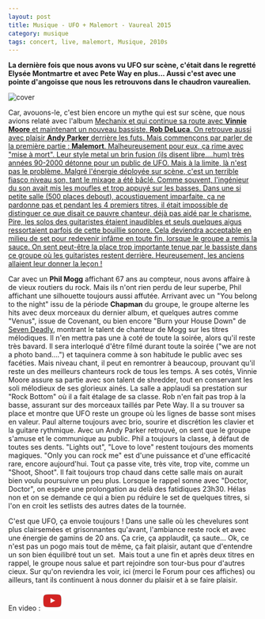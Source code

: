 ```yaml
---
layout: post
title: Musique - UFO + Malemort - Vaureal 2015
category: musique
tags: concert, live, malemort, Musique, 2010s
---
```

**La dernière fois que nous avons vu UFO sur scène, c'était dans le regretté Elysée Montmartre et avec Pete Way en plus... Aussi c'est avec une pointe d'angoisse que nous les retrouvons dans le chaudron vaurealien.**

![cover](https://filedn.eu/llqi9IBxlYouGRXYG2xlROb/img/2015/ufo.jpg)

Car, avouons-le, c'est bien encore un mythe qui est sur scène, que nous avions relaté avec l'album <span style="text-decoration:underline;">Mechanix et qui continue sa route avec **Vinnie Moore** et maintenant un nouveau bassiste, **Rob DeLuca**. On retrouve aussi avec plaisir **Andy Parker** derrière les futs. Mais commençons par parler de la première partie : **Malemort**. Malheureusement pour eux, ça rime avec "mise à mort". Leur style metal un brin fusion (ils disent libre....hum) très années 90-2000 détonne pour un public de UFO. Mais à la limite, là n'est pas le problème. Malgré l'énergie déployée sur scène, c'est un terrible fiasco niveau son, tant le mixage a été bâclé. Comme souvent, l'ingénieur du son avait mis les moufles et trop appuyé sur les basses. Dans une si petite salle (500 places debout), acoustiquement imparfaite, ça ne pardonne pas et pendant les 4 premiers titres, il était impossible de distinguer ce que disait ce pauvre chanteur, déjà pas aidé par le charisme. Pire, les solos des guitaristes étaient inaudibles et seuls quelques aigus ressortaient parfois de cette bouillie sonore. Cela deviendra acceptable en milieu de set pour redevenir infâme en toute fin, lorsque le groupe a remis la sauce. On sent peut-être la place trop importante tenue par le bassiste dans ce groupe où les guitaristes restent derrière. Heureusement, les anciens allaient leur donner la leçon !

Car avec un **Phil Mogg** affichant 67 ans au compteur, nous avons affaire à de vieux routiers du rock. Mais ils n'ont rien perdu de leur superbe, Phil affichant une silhouette toujours aussi affutée. Arrivant avec un "You belong to the night" issu de la période **Chapman** du groupe, le groupe alterne les hits avec deux morceaux du dernier album, et quelques autres comme "Venus", issue de Covenant, ou bien encore "Burn your House Down" de <a href="http://histozic.fr/2012/04/30/ufo-seven-deadly/">Seven Deadly</a>, montrant le talent de chanteur de Mogg sur les titres mélodiques. Il n'en mettra pas une à coté de toute la soirée, alors qu'il reste très bavard. Il sera interloqué d'être filmé durant toute la soirée ("we are not a photo band....") et taquinera comme à son habitude le public avec ses facéties. Mais niveau chant, il peut en remontrer à beaucoup, prouvant qu'il reste un des meilleurs chanteurs rock de tous les temps. A ses cotés, Vinnie Moore assure sa partie avec son talent de shredder, tout en conservant les soli mélodieux de ses glorieux ainés. La salle a applaudi sa prestation sur "Rock Bottom" où il a fait étalage de sa classe. Rob n'en fait pas trop à la basse, assurant sur des morceaux taillés par Pete Way. Il a su trouver sa place et montre que UFO reste un groupe où les lignes de basse sont mises en valeur. Paul alterne toujours avec brio, sourire et discrétion les clavier et la guitare rythmique. Avec un Andy Parker retrouvé, on sent que le groupe s'amuse et le communique au public. Phil a toujours la classe, à défaut de toutes ses dents. "Lights out", "Love to love" restent toujours des moments magiques. "Only you can rock me" est d'une puissance et d'une efficacité rare, encore aujourd'hui. Tout ça passe vite, très vite, trop vite, comme un "Shoot, Shoot". Il fait toujours trop chaud dans cette salle mais on aurait bien voulu poursuivre un peu plus. Lorsque le rappel sonne avec "Doctor, Doctor", on espère une prolongation au delà des fatidiques 23h30. Hélas non et on se demande ce qui a bien pu réduire le set de quelques titres, si l'on en croit les setlists des autres dates de la tournée.

C'est que UFO, ça envoie toujours ! Dans une salle où les chevelures sont plus clairsemées et grisonnantes qu'avant, l'ambiance reste rock et avec une énergie de gamins de 20 ans. Ça crie, ça applaudit, ça saute... Ok, ce n'est pas un pogo mais tout de même, ça fait plaisir, autant que d'entendre un son bien équilibré tout un set.  Mais tout a une fin et après deux titres en rappel, le groupe nous salue et part rejoindre son tour-bus pour d'autres cieux. Sur qu'on reviendra les voir, ici (merci le Forum pour ces affiches) ou ailleurs, tant ils continuent à nous donner du plaisir et à se faire plaisir.

En video : [![video](/images/youtube.png)](https://www.youtube.com/watch?v=ieRuZs-dSbk)


